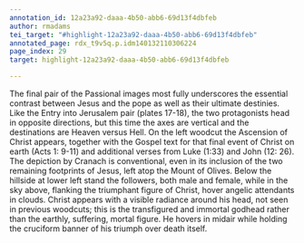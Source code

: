 ```yaml
---
annotation_id: 12a23a92-daaa-4b50-abb6-69d13f4dbfeb
author: rmadams
tei_target: "#highlight-12a23a92-daaa-4b50-abb6-69d13f4dbfeb"
annotated_page: rdx_t9v5q.p.idm140132110306224
page_index: 29
target: highlight-12a23a92-daaa-4b50-abb6-69d13f4dbfeb

---
```

The final pair of the Passional images most fully underscores the essential contrast between Jesus and the pope as well as their ultimate destinies.  Like the Entry into Jerusalem pair (plates 17-18), the two protagonists head in opposite directions, but this time the axes are vertical and the destinations are Heaven versus Hell.  On the left woodcut the Ascension of Christ appears, together with the Gospel text for that final event of Christ on earth (Acts 1: 9-11) and additional verses from Luke (1:33) and John (12: 26).  The depiction by Cranach is conventional, even in its inclusion of the two remaining footprints of Jesus, left atop the Mount of Olives.  Below the hillside at lower left stand the followers, both male and female, while in the sky above, flanking the triumphant figure of Christ, hover angelic attendants in clouds.  Christ appears with a visible radiance around his head, not seen in previous woodcuts; this is the transfigured and immortal godhead rather than the earthly, suffering, mortal figure. He hovers in midair while holding the cruciform banner of his triumph over death itself.